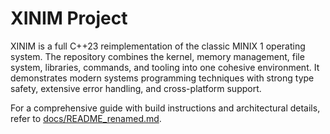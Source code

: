 # XINIM Project

XINIM is a full C++23 reimplementation of the classic MINIX 1 operating system. The repository combines the kernel, memory management, file system, libraries, commands, and tooling into one cohesive environment. It demonstrates modern systems programming techniques with strong type safety, extensive error handling, and cross-platform support.

For a comprehensive guide with build instructions and architectural details, refer to [docs/README_renamed.md](docs/README_renamed.md).
